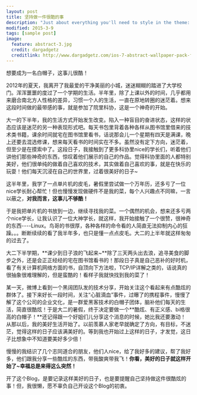 ```yaml
---
layout: post
title: 坚持做一件很酷的事
description: "Just about everything you'll need to style in the theme: headings, paragraphs, blockquotes, tables, code blocks, and more."
modified: 2015-3-9
tags: [sample post]
image:
  feature: abstract-3.jpg
  credit: dargadgetz
  creditlink: http://www.dargadgetz.com/ios-7-abstract-wallpaper-pack-for-iphone-5-and-ipod-touch-retina/
---
```

   想要成为一名白帽子，这事儿很酷！

   2012年的夏天，我离开了我最爱的干净美丽的小城，迷迷糊糊的踏进了大学校门。浑浑噩噩的度过了一个学期的生活。半年里，除了上课以外的时间，几乎都用来磨合南北方人性格的差异，习惯一个人的生活，一直在原地转圈的迷茫着。想来这段时间做的最带感的事，就是参加了院里科协，这是一个神奇的开始。

   大一的下半年，我的生活方式开始发生改变。陷入一种盲目的奋进状态，这样的状态应该是迷茫的另一种表现形式吧。每天书包里背着各种各样从图书馆里借来的技术类书籍，课余时间就宅在图书馆里看书，话说那会儿一个星期有四天是满课，晚上还要去混选修课，想来每天看书的时间实在不多。虽然没有定下方向，迷茫着，但至少是在摸索中了。这段日子，我接触到了更多科协里nice的学长们，听着他们讲他们那些神奇的东西，惊叹着他们展示的自己的作品。觉得科协里面的人都特别美好，他们很单纯的做着自己喜欢的技术，其实做着自己喜欢的事，就是在快乐的玩耍！他们每天沉浸在自己的世界里，过着很美好的日子~

   这半年里，我学了一点单片机的皮毛，暑假里尝试做一个万年历，还多亏了一位nice学长耐心帮忙！但也慢慢发现做硬件不是我的菜，每个人兴趣点不同嘛，一言以蔽之，**对我而言，这事儿不够酷！**

   于是我把单片机的书放到一边，继续寻找我的菜。一个偶然的机会，想来还多亏两个nice学长，让我认识了一位大神学长，就这样，我开始接触了一个很赞，很神奇的东西----Linux。鸟哥的书很厚，各种各样的命令看的人简直无法抑制内心的狂躁。。。断断续续的看了我半年多，也只是懂一点点皮毛。大二的上半年就这样匆匆的过去了。

   大二下半学期，**课少到日子浪的飞起来~**除了三天两头出去浪，追寻美食的脚步之外，还是会正正经经的宅在图书馆看书的！那段日子真是自己恶补的好时机，看了有关计算机网络方面的书，自顶向下方法啦，TCP/IP详解之类的，话说真的很抽象很难理解的，但是蛮酷的！看样子我就快找到我的菜了！

   某一天，微博上看到一个黑阔团队发的技术分享，开始关注这个看起来有点酷炫的群体了。接下来好长一段时间，关注“心脏滴血”事件，过曝了的携程事件，慢慢了解了这个公司的企业文化，是一群爱黑客技术的白帽子团体，脑补他们每天的生活，简直很酷炫！于是大二的暑假，终于决定要做一个**酷炫、有正义感、bi格很高的白帽子！**还记得跟一个好姐们儿分享这个消息的时候，她比我还要激动！从那以后，我的美好生活开始了。以前羡慕人家老早就确定了方向，有目标，不迷茫，觉得这样的日子应该满美好的。等到我也开始过上这样的日子，才发觉，这日子比想象中不知道要美好多少倍！

   慢慢的我结识了几个志同道合的朋友，他们人nice，给了我好多的建议，帮了我好多，他们跟我分享一些酷炫的东西，带我酸爽带我飞！**你看，美好的日子就这样开始了~幸福总是来得这么突然！**

   开了这个Blog，是要记录这样美好的日子，也是要提醒自己坚持做这件很酷炫的事！但，我很懒，愿不辜负自己开设这个Blog的初衷。
